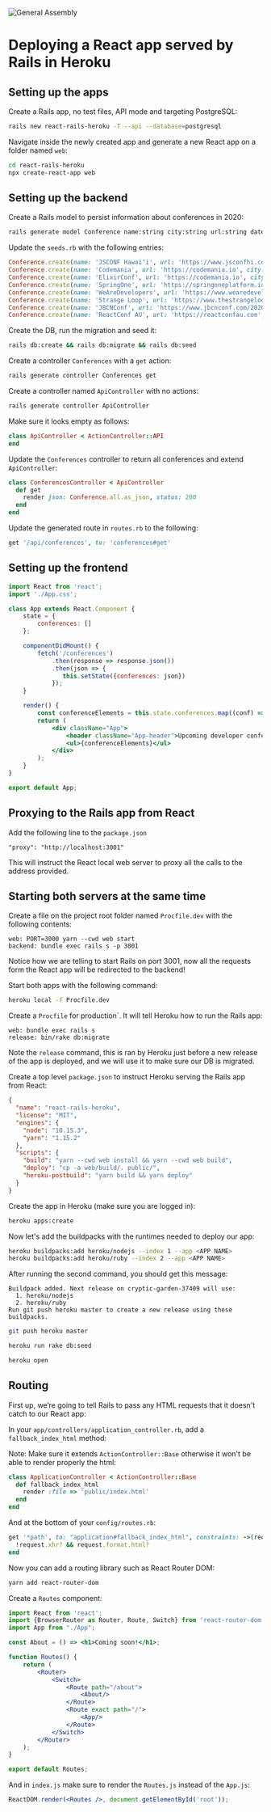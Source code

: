 ![General Assembly](https://github.com/fedelopez/react-rails-heroku/blob/master/docs/generalassembly.png)

# Deploying a React app served by Rails in Heroku

## Setting up the apps

Create a Rails app, no test files, API mode and targeting PostgreSQL:

```bash
rails new react-rails-heroku -T --api --database=postgresql
```

Navigate inside the newly created app and generate a new React app on a folder named `web`:

```bash
cd react-rails-heroku
npx create-react-app web
```

## Setting up the backend

Create a Rails model to persist information about conferences in 2020:

```bash
rails generate model Conference name:string city:string url:string date_start:date date_end:date
```

Update the `seeds.rb` with the following entries:

```ruby
Conference.create(name: 'JSCONF Hawaiʻi', url: 'https://www.jsconfhi.com', city: 'Waikiki', date_start: '05/02/2020', date_end: '07/02/2020')
Conference.create(name: 'Codemania', url: 'https://codemania.io', city: 'Auckland', date_start: '01/05/2020', date_end: '')
Conference.create(name: 'ElixirConf', url: 'https://codemania.io', city: 'Aurora', date_start: '02/09/2020', date_end: '05/09/2020')
Conference.create(name: 'SpringOne', url: 'https://springoneplatform.io', city: 'Seattle', date_start: '21/09/2020', date_end: '24/09/2020')
Conference.create(name: 'WeAreDevelopers', url: 'https://www.wearedevelopers.com/events/world-congress', city: 'Berlin', date_start: '28/05/2020', date_end: '29/05/2020')
Conference.create(name: 'Strange Loop', url: 'https://www.thestrangeloop.com', city: 'St. Louis', date_start: '12/09/2020', date_end: '14/09/2020')
Conference.create(name: 'JBCNConf', url: 'https://www.jbcnconf.com/2020', city: 'Barcelona', date_start: '06/07/2020', date_end: '08/07/2020')
Conference.create(name: 'ReactConf AU', url: 'https://reactconfau.com', city: 'Sydney', date_start: '27/08/2020', date_end: '28/08/2020')
```

Create the DB, run the migration and seed it:
```bash
rails db:create && rails db:migrate && rails db:seed
```

Create a controller `Conferences` with a `get` action:

```bash
rails generate controller Conferences get
```

Create a controller named `ApiController` with no actions:

```bash
rails generate controller ApiController
```

Make sure it looks empty as follows:

```ruby
class ApiController < ActionController::API
end
```

Update the `Conferences` controller to return all conferences and extend `ApiController`:

```ruby
class ConferencesController < ApiController
  def get
    render json: Conference.all.as_json, status: 200
  end
end
```

Update the generated route in `routes.rb` to the following:
```ruby
get '/api/conferences', to: 'conferences#get'
```

## Setting up the frontend

```jsx harmony
import React from 'react';
import './App.css';

class App extends React.Component {
    state = {
        conferences: []
    };

    componentDidMount() {
        fetch('/conferences')
            .then(response => response.json())
            .then(json => {
               this.setState({conferences: json})
            });
    }

    render() {
        const conferenceElements = this.state.conferences.map((conf) => <li>{conf.name}, {conf.city}</li>);
        return (
            <div className="App">
                <header className="App-header">Upcoming developer conferences in 2020</header>
                <ul>{conferenceElements}</ul>
            </div>
        );
    }
}

export default App;
```

## Proxying to the Rails app from React

Add the following line to the `package.json`

```text
"proxy": "http://localhost:3001"
```

This will instruct the React local web server to proxy all the calls to the address provided.

## Starting both servers at the same time

Create a file on the project root folder named `Procfile.dev` with the following contents:

```text
web: PORT=3000 yarn --cwd web start
backend: bundle exec rails s -p 3001
```

Notice how we are telling to start Rails on port 3001, now all the requests form the React app
will be redirected to the backend!

Start both apps with the following command:

```bash
heroku local -f Procfile.dev
```

Create a `Procfile` for production`. It will tell Heroku how to run the Rails app:

```text
web: bundle exec rails s
release: bin/rake db:migrate
```

Note the `release` command, this is ran by Heroku just before a new release of the app is deployed, and we will use it 
to make sure our DB is migrated.

Create a top level `package.json` to instruct Heroku serving the Rails app from React:

```json
{
  "name": "react-rails-heroku",
  "license": "MIT",
  "engines": {
    "node": "10.15.3",
    "yarn": "1.15.2"
  },
  "scripts": {
    "build": "yarn --cwd web install && yarn --cwd web build",
    "deploy": "cp -a web/build/. public/",
    "heroku-postbuild": "yarn build && yarn deploy"
  }
}
```

Create the app in Heroku (make sure you are logged in):

```bash
heroku apps:create
```

Now let's add the buildpacks with the runtimes needed to deploy our app:

```bash
heroku buildpacks:add heroku/nodejs --index 1 --app <APP NAME>
heroku buildpacks:add heroku/ruby --index 2 --app <APP NAME>
```

After running the second command, you should get this message:

```text
Buildpack added. Next release on cryptic-garden-37409 will use:
  1. heroku/nodejs
  2. heroku/ruby
Run git push heroku master to create a new release using these buildpacks.
```

```bash
git push heroku master
```

```bash
heroku run rake db:seed
```

```bash
heroku open
```

## Routing 

First up, we’re going to tell Rails to pass any HTML requests that it doesn't catch to our React app:

In your `app/controllers/application_controller.rb`, add a `fallback_index_html` method:

Note: Make sure it extends `ActionController::Base` otherwise it won't be able to render properly the html:

```ruby
class ApplicationController < ActionController::Base
  def fallback_index_html
    render :file => 'public/index.html'
  end
end
```

And at the bottom of your `config/routes.rb`:

```ruby
get '*path', to: "application#fallback_index_html", constraints: ->(request) do
  !request.xhr? && request.format.html?
end
```

Now you can add a routing library such as React Router DOM:

```bash
yarn add react-router-dom
```

Create a `Routes` component:

```jsx harmony
import React from 'react';
import {BrowserRouter as Router, Route, Switch} from 'react-router-dom';
import App from "./App";

const About = () => <h1>Coming soon!</h1>;

function Routes() {
    return (
        <Router>
            <Switch>
                <Route path="/about">
                    <About/>
                </Route>
                <Route exact path="/">
                    <App/>
                </Route>
            </Switch>
        </Router>
    );
}

export default Routes;
```

And in `index.js` make sure to render the `Routes.js` instead of the `App.js`:

```jsx harmony
ReactDOM.render(<Routes />, document.getElementById('root'));
```

